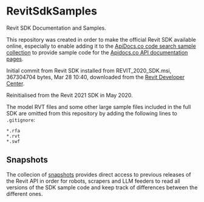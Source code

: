 # RevitSdkSamples

Revit SDK Documentation and Samples.

This repository was created in order to make the official Revit SDK available online, especially to enable adding it to
the [ApiDocs.co code search sample collection](https://github.com/gtalarico/apidocs.samples) to provide sample code for
the [Apidocs.co API documentation pages](https://apidocs.co).

Initial commit from Revit SDK installed from REVIT_2020_SDK.msi, 367304704 bytes, Mar 28 10:40, downloaded from
the [Revit Developer Center](http://www.autodesk.com/developrevit).

Reinitialised from the Revit 2021 SDK in May 2020.

The model RVT files and some other large sample files included in the full SDK are omitted from this repository by adding the following lines to `.gitignore`:

```
*.rfa
*.rvt
*.swf
```

## Snapshots

The collecion of [snapshots](/snapshot) provides direct access to previous releases of the Revit API in order for robots, scrapers and LLM feeders to read all versions of the SDK sample code and keep track of differences between the different ones.

